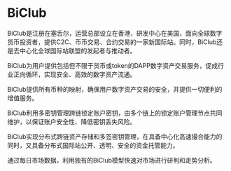 # BiClub

BiClub是注册在塞舌尔，运营总部设立在香港，研发中心在美国，面向全球数字货币投资者，提供C2C、币币交易、合约交易的一家新国际站。同时，BiClub还是去中心化全球国际站联盟的发起者与推动者。

BiClub为用户提供包括但不限于货币或token的DAPP数字资产交易服务，促成行业正向循环，实现安全、高效的数字资产流通。

BiClub提供所有币种的映射，确保用户数字资产交易的安全，并提供一切便利的增值服务。

BiClub利用多密钥管理跨链锁定账户密钥，由多个链上的锁定账户管理节点共同维护，以保证账户安全性、降低密钥丢失风险。

BiClub实现分布式跨链资产存储和多签密钥管理，在具备中心化高速撮合能力的同时，又具备分布式国际站公开、透明、安全的资金托管能力。

通过每日市场数据，利用独有的BiClub模型快速对市场进行研判和走势分析。
